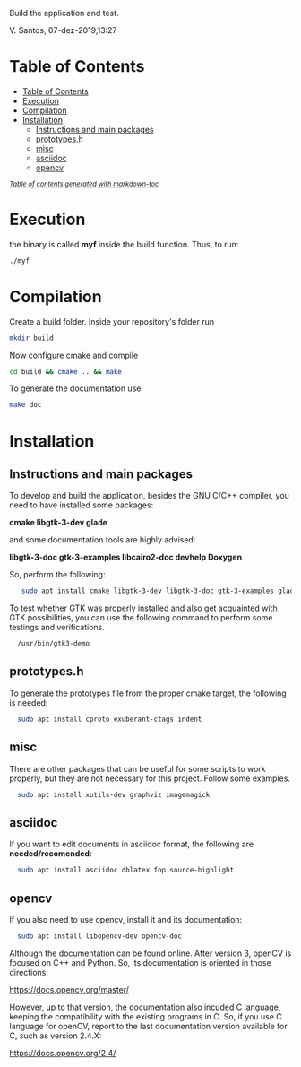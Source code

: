 Build the application and test.

V. Santos, 07-dez-2019,13:27

# Table of Contents

- [Table of Contents](#table-of-contents)
- [Execution](#execution)
- [Compilation](#compilation)
- [Installation](#installation)
  * [Instructions and main packages](#instructions-and-main-packages)
  * [prototypes.h](#prototypesh)
  * [misc](#misc)
  * [asciidoc](#asciidoc)
  * [opencv](#opencv)

<small><i><a href='http://ecotrust-canada.github.io/markdown-toc/'>Table of contents generated with markdown-toc</a></i></small>

 # Execution
 
 the binary is called **myf** inside the build function. Thus, to run:
 
 ```bash
 ./myf
 ```

 # Compilation
 
 Create a build folder. Inside your repository's folder run
 
 ```bash
 mkdir build
 ```
 
 Now configure cmake and compile
 
 ```bash
 cd build && cmake .. && make
 ```
 
 To generate the documentation use
  
  ```bash
  make doc
  ```

 # Installation

Instructions and main packages
------------------------------
To develop and build the application, besides the GNU C/C++ compiler,
you need to have installed some packages:

  **cmake
  libgtk-3-dev
  glade**

and some documentation tools are highly advised:

**libgtk-3-doc
   gtk-3-examples
   libcairo2-doc
   devhelp
   Doxygen**

So, perform the following:

```bash
   sudo apt install cmake libgtk-3-dev libgtk-3-doc gtk-3-examples glade libcairo2-doc devhelp doxygen doxygen-gui
```

To test whether GTK was properly installed and also get acquainted with GTK
possibilities, you can use the following command to perform some testings and
verifications.

```bash
  /usr/bin/gtk3-demo

```

prototypes.h
------------

To generate the prototypes file from the proper cmake target, the following is needed:

```bash
  sudo apt install cproto exuberant-ctags indent
```

misc
----
There are other packages that can be useful for some scripts to work 
properly, but they are not necessary for this project. Follow some examples.


```bash
  sudo apt install xutils-dev graphviz imagemagick
```

asciidoc
--------
If you want to edit documents in asciidoc format, the following are
**needed/recomended**:

```bash
  sudo apt install asciidoc dblatex fop source-highlight
```

opencv
------
If you also need to use opencv, install it and its documentation:

```bash
  sudo apt install libopencv-dev opencv-doc
```

Although the documentation can be found online.
After version 3, openCV is focused on C++ and Python. So, its documentation is
oriented in those directions:

  https://docs.opencv.org/master/

However, up to that version, the documentation also incuded C language, keeping
the compatibility with the existing programs in C. So, if you use C language
for openCV, report to the last documentation version available for C, such as
version 2.4.X:

  https://docs.opencv.org/2.4/




